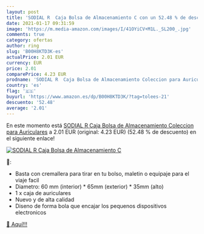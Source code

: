 ```yaml
---
layout: post
title: 'SODIAL R  Caja Bolsa de Almacenamiento C con un 52.48 % de descuento'
date: 2021-01-17 09:31:59
image: 'https://m.media-amazon.com/images/I/41OYiCV+M1L._SL200_.jpg'
comments: true
category: ofertas
author: ring
slug: 'B00H8KTD3K-es'
actualPrice: 2.01 EUR
currency: EUR
price: 2.01
comparePrice: 4.23 EUR
prodname: 'SODIAL R  Caja Bolsa de Almacenamiento Coleccion para Auriculares'
country: 'es'
flag: '🇪🇸'
buyurl: 'https://www.amazon.es/dp/B00H8KTD3K/?tag=tolees-21'
descuento: '52.48'
average: '2.01'
---
```


En este momento está [SODIAL R  Caja Bolsa de Almacenamiento Coleccion para Auriculares](https://www.amazon.es/dp/B00H8KTD3K/?tag=tolees-21) a 2.01 EUR (original: 4.23 EUR) (52.48 %  de descuento) en el siguiente enlace!

[![SODIAL R  Caja Bolsa de Almacenamiento C](https://m.media-amazon.com/images/I/41OYiCV+M1L._SL200_.jpg)](https://www.amazon.es/dp/B00H8KTD3K/?tag=tolees-21)

🔎:

- Basta con cremallera para tirar en tu bolso, maletin o equipaje para el viaje facil
- Diametro: 60 mm (interior) * 65mm (exterior) * 35mm (alto)
- 1 x caja de auriculares
- Nuevo y de alta calidad
- Diseno de forma bola que encajar los pequenos dispositivos electronicos

[🛒 Aquí!!!](https://www.amazon.es/dp/B00H8KTD3K/?tag=tolees-21)
